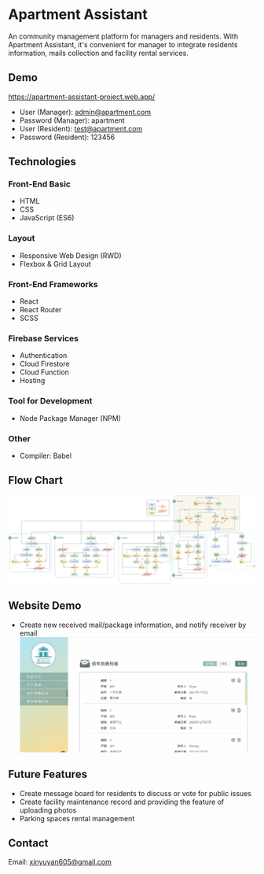 # Apartment Assistant

An community management platform for managers and residents. With Apartment Assistant, it's convenient for manager to integrate residents information, mails collection and facility rental services.


## Demo

https://apartment-assistant-project.web.app/  

* User (Manager): admin@apartment.com  
* Password (Manager): apartment
* User (Resident): test@apartment.com
* Password (Resident): 123456

## Technologies

### Front-End Basic

* HTML
* CSS
* JavaScript (ES6)

### Layout

* Responsive Web Design (RWD)
* Flexbox & Grid Layout

### Front-End Frameworks

* React
* React Router
* SCSS

### Firebase Services

* Authentication
* Cloud Firestore
* Cloud Function
* Hosting

### Tool for Development

* Node Package Manager (NPM)

### Other
* Compiler: Babel

## Flow Chart
![flowChart](https://raw.githubusercontent.com/xinyu605/apartment-assistant/main/apartment-assistant/Apartment_Assistant_Flow_chart.v2.png)

## Website Demo

* Create new received mail/package information, and notify receiver by email
![screenshot](https://raw.githubusercontent.com/xinyu605/apartment-assistant/main/apartment-assistant/createMailProcess.gif)

## Future Features

* Create message board for residents to discuss or vote for public issues
* Create facility maintenance record and providing the feature of uploading photos
* Parking spaces rental management

## Contact
Email: xinyuyan605@gmail.com
